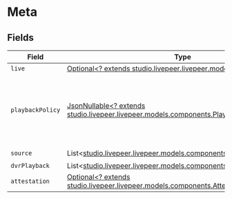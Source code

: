 # Meta


## Fields

| Field                                                                                                                          | Type                                                                                                                           | Required                                                                                                                       | Description                                                                                                                    | Example                                                                                                                        |
| ------------------------------------------------------------------------------------------------------------------------------ | ------------------------------------------------------------------------------------------------------------------------------ | ------------------------------------------------------------------------------------------------------------------------------ | ------------------------------------------------------------------------------------------------------------------------------ | ------------------------------------------------------------------------------------------------------------------------------ |
| `live`                                                                                                                         | [Optional<? extends studio.livepeer.livepeer.models.components.Live>](../../models/components/Live.md)                         | :heavy_minus_sign:                                                                                                             | N/A                                                                                                                            | 0                                                                                                                              |
| `playbackPolicy`                                                                                                               | [JsonNullable<? extends studio.livepeer.livepeer.models.components.PlaybackPolicy>](../../models/components/PlaybackPolicy.md) | :heavy_minus_sign:                                                                                                             | Whether the playback policy for an asset or stream is public or signed                                                         |                                                                                                                                |
| `source`                                                                                                                       | List<[studio.livepeer.livepeer.models.components.PlaybackInfoSource](../../models/components/PlaybackInfoSource.md)>           | :heavy_check_mark:                                                                                                             | N/A                                                                                                                            |                                                                                                                                |
| `dvrPlayback`                                                                                                                  | List<[studio.livepeer.livepeer.models.components.DvrPlayback](../../models/components/DvrPlayback.md)>                         | :heavy_minus_sign:                                                                                                             | N/A                                                                                                                            |                                                                                                                                |
| `attestation`                                                                                                                  | [Optional<? extends studio.livepeer.livepeer.models.components.Attestation>](../../models/components/Attestation.md)           | :heavy_minus_sign:                                                                                                             | N/A                                                                                                                            |                                                                                                                                |